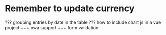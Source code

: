 
# Remember to update currency
??? grouping entries by date in the table 
??? how to include chart js in a vue project
+++ pwa support
+++ form vaildation
